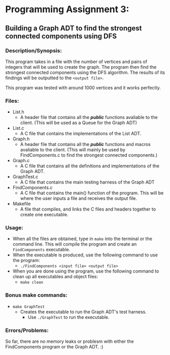 # Programming Assignment 3:
## Building a Graph ADT to find the strongest connected components using DFS

### Description/Synopsis:
This program takes in a file with the number of vertices and pairs of integers that will be used to create the graph. The program then find the strongest connected components using the DFS algorithm. The results of its findings will be outputted to the `<output file>`.

This program was tested with around 1000 vertices and it works perfectly.

### Files:
- List.h
  - A header file that contains all the ***public*** functions avaliable to the client. (This will be used as a Queue for the Graph ADT)
- List.c
  - A C file that contains the implementations of the List ADT.
- Graph.h
  - A header file that contains all the ***public*** functions and macros avaliable to the client. (This will mainly be used by FindComponents.c to find the strongest connected components.)
- Graph.c
  - A C file that contains all the definitions and implementations of the Graph ADT.
- GraphTest.c
  - A C file that contains the main testing harness of the Graph ADT
- FindComponents.c
  - A C file that contains the main() function of the program. This will be where the user inputs a file and receives the output file.
- Makefile
  - A file that compiles, and links the C files and headers together to create one executable.

### Usage:
- When all the files are obtained, type in `make` into the terminal or the command line. This will compile the program and create an `FindComponents` executable.
- When the executable is produced, use the following command to use the program:
  - `./FindComponents <input file> <output file>`
- When you are done using the program, use the following command to clean up all executables and object files:
  - `make clean`

### Bonus make commands:
- `make GraphTest`
  - Creates the executable to run the Graph ADT's test harness.
    - Use `./GraphTest` to run the executable.

### Errors/Problems:
So far, there are no memory leaks or problesm with either the FindComponents program or the Graph ADT. :)